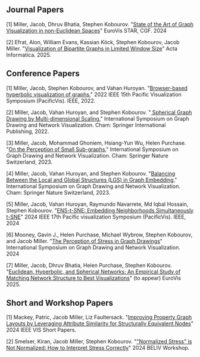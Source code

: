 ## Journal Papers 

[1] Miller, Jacob, Dhruv Bhatia, Stephen Kobourov. "<a href="papers/Riemannian_STAR.pdf">State of the Art of Graph Visualization in non-Euclidean Spaces</a>" EuroVis STAR, CGF. 2024

[2] Efrat, Alon, William Evans, Kassian Köck, Stephen Kobourov, Jacob Miller. "<a href="https://rdcu.be/egj2J">Visualization of Bipartite Graphs in Limited Window Size</a>" Acta Informatica. 2025.

## Conference Papers

[1] Miller, Jacob, Stephen Kobourov, and Vahan Huroyan. "<a href="papers/HMDS.pdf">Browser-based hyperbolic visualization of graphs.</a>" 2022 IEEE 15th Pacific Visualization Symposium (PacificVis). IEEE, 2022.

[2] Miller, Jacob, Vahan Huroyan, and Stephen Kobourov. "<a href="papers/SMDS.pdf"> Spherical Graph Drawing by Multi-dimensional Scaling.</a>" International Symposium on Graph Drawing and Network Visualization. Cham: Springer International Publishing, 2022.

[3] Miller, Jacob, Mohammad Ghoniem, Hsiang-Yun Wu, Helen Purchase. "<a href="papers/small_subgraphs.pdf">On the Perception of Small Sub-graphs.</a>" International Symposium on Graph Drawing and Network Visualization. Cham: Springer Nature Switzerland, 2023.

[4] Miller, Jacob, Vahan Huroyan, and Stephen Kobourov. "<a href="papers/LGS.pdf">Balancing Between the Local and Global Structures (LGS) in Graph Embedding.</a>" International Symposium on Graph Drawing and Network Visualization. Cham: Springer Nature Switzerland, 2023.

[5] Miller, Jacob, Vahan Huroyan, Raymundo Navarrete, Md Iqbal Hossain, Stephen Kobourov. "<a href="papers/ENS-t-SNE.pdf">ENS-t-SNE: Embedding Neighborhoods Simultaneously t-SNE</a>" 2024 IEEE 17th Pacific visualization Symposium (PacificVis). IEEE, 2024

[6] Mooney, Gavin J., Helen Purchase, Michael Wybrow, Stephen Kobourov, and Jacob Miller. "<a href="https://arxiv.org/abs/2409.04493">The Perception of Stress in Graph Drawings</a>" 
International Symposium on Graph Drawing and Network Visualization. 2024

[7] Miller, Jacob, Dhruv Bhatia, Helen Purchase, Stephen Kobourov. "<a href="">Euclidean, Hyperbolic, and Spherical Networks: An Empirical Study of Matching Network Structure to Best Visualizations</a>" (to appear) EuroVis 2025. 


## Short and Workshop Papers

[1] Mackey, Patric, Jacob Miller, Liz Faultersack. "<a href="">Improving Property Graph Layouts by Leveraging Attribute Similarity for Structurally Equivalent Nodes</a>" 2024 IEEE VIS Short Papers. 

[2] Smelser, Kiran, Jacob Miller, Stephen Kobourov. "<a href="https://arxiv.org/abs/2408.07724">"Normalized Stress" is Not Normalized: How to Interpret Stress Correctly</a>" 2024 BELIV Workshop. 